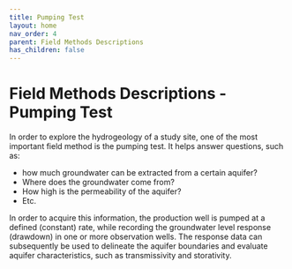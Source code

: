 ```yaml
---
title: Pumping Test
layout: home
nav_order: 4
parent: Field Methods Descriptions
has_children: false
---
```


<script
  src="https://cdn.mathjax.org/mathjax/latest/MathJax.js?config=TeX-AMS-MML_HTMLorMML"
  type="text/javascript">
</script>

# Field Methods Descriptions - **Pumping Test**

In order to explore the hydrogeology of a study site, one of the most important field method is the pumping test. It helps answer questions, such as:
* how much groundwater can be extracted from a certain aquifer?
* Where does the groundwater come from?
* How high is the permeability of the aquifer?
* Etc.

In order to acquire this information, the production well is pumped at a defined (constant) rate, while recording the groundwater level response (drawdown) in one or more observation wells. The response data can subsequently be used to delineate the aquifer boundaries and evaluate aquifer characteristics, such as transmissivity and storativity.